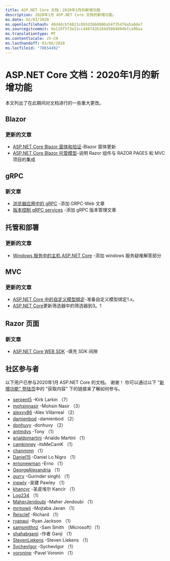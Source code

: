 ```yaml
---
title: ASP.NET Core 文档：2020年1月的新增功能
description: 2020年1月 ASP.NET Core 文档的新增功能。
ms.date: 02/03/2020
ms.openlocfilehash: 40d4dcbf4821c893d2660800a54f35476a5a0de7
ms.sourcegitcommit: 9a129f5f3e31cc449742b164d5004894bfca90aa
ms.translationtype: MT
ms.contentlocale: zh-CN
ms.lasthandoff: 03/06/2020
ms.locfileid: "78654492"
---
```

# <a name="aspnet-core-docs-whats-new-for-january-2020"></a>ASP.NET Core 文档：2020年1月的新增功能

本文列出了在此期间对文档进行的一些重大更改。

## <a name="blazor"></a>Blazor

### <a name="updated-articles"></a>更新的文章

- [ASP.NET Core Blazor 窗体和验证](../blazor/forms-validation.md)-Blazor 窗体更新
- [ASP.NET Core Blazor 托管模型](../blazor/hosting-models.md)-说明 Razor 组件与 RAZOR PAGES 和 MVC 项目的集成

## <a name="grpc"></a>gRPC

### <a name="new-articles"></a>新文章

- [浏览器应用中的 gRPC](../grpc/browser.md) -添加 GRPC-Web 文章
- [版本控制 gRPC services](../grpc/versioning.md) -添加 gRPC 版本管理文章

## <a name="hosting-and-deployment"></a>托管和部署

### <a name="updated-articles"></a>更新的文章

- [Windows 服务中的主机 ASP.NET Core](../host-and-deploy/windows-service.md) -添加 windows 服务疑难解答部分

## <a name="mvc"></a>MVC

### <a name="updated-articles"></a>更新的文章

- [ASP.NET Core 中的自定义模型绑定](../mvc/advanced/custom-model-binding.md)-准备自定义模型绑定1.x。
- [ASP.NET Core](../mvc/controllers/filters.md)更新筛选器中的筛选器到3。1

## <a name="razor-pages"></a>Razor 页面

### <a name="new-articles"></a>新文章

- [ASP.NET Core WEB SDK](../razor-pages/web-sdk.md) -填充 SDK 间隙

## <a name="community-contributors"></a>社区参与者

以下用户已参与2020年1月 ASP.NET Core 的文档。 谢谢！ 你可以通过以下 "[新增功能" 登陆页](index.yml)中的 "获取内容" 下的链接来了解如何参与。

- [serpent5](https://github.com/serpent5) -Kirk Larkin （7）
- [mohsinnasir](https://github.com/mohsinnasir) -Mohsin Nasir （3）
- [alexvy86](https://github.com/alexvy86) -Alex Villarreal （2）
- [damienbod](https://github.com/damienbod) -damienbod （2）
- [donhuvy](https://github.com/donhuvy) -donhuvy （2）
- [antmdvs](https://github.com/antmdvs) -Tony （1）
- [arialdomartini](https://github.com/arialdomartini) -Arialdo Martini （1）
- [camkinney](https://github.com/camkinney) -itsMeCamK （1）
- [chanmmn](https://github.com/chanmmn) （1）
- [Daniel15](https://github.com/Daniel15) -Daniel Lo Nigro （1）
- [ernonewman](https://github.com/ernonewman) -Erno （1）
- [GeorgeAlexandria](https://github.com/GeorgeAlexandria) （1）
- [gurry](https://github.com/gurry) -Gurinder singh) （1）
- [jnpwly](https://github.com/jnpwly) -吴建 Pawley （1）
- [khancyr](https://github.com/khancyr) -圣皮埃尔 Kancir （1）
- [Log234](https://github.com/Log234) （1）
- [MaherJendoubi](https://github.com/MaherJendoubi) -Maher Jendoubi （1）
- [mrmowji](https://github.com/mrmowji) -Mojtaba Javan （1）
- [Reisclef](https://github.com/Reisclef) -Richard （1）
- [ryanauj](https://github.com/ryanauj) -Ryan Jackson （1）
- [samsmithnz](https://github.com/samsmithnz) -Sam Smith （Microsoft）（1）
- [shahabganji](https://github.com/shahabganji) -作者 Ganji （1）
- [StevenLiekens](https://github.com/StevenLiekens) -Steven Liekens （1）
- [SychevIgor](https://github.com/SychevIgor) -SychevIgor （1）
- [voroninp](https://github.com/voroninp) -Pavel Voronin （1）
